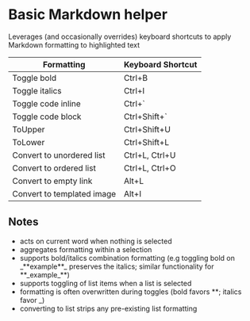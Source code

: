 # Basic Markdown helper

Leverages (and occasionally overrides) keyboard shortcuts to apply Markdown formatting to highlighted text

| Formatting                 | Keyboard Shortcut |
|----------------------------|-------------------|
| Toggle bold                | Ctrl+B            |
| Toggle italics             | Ctrl+I            |
| Toggle code inline         | Ctrl+`            |
| Toggle code block          | Ctrl+Shift+`      |
| ToUpper                    | Ctrl+Shift+U      |
| ToLower                    | Ctrl+Shift+L      |
| Convert to unordered list  | Ctrl+L, Ctrl+U    |
| Convert to ordered list    | Ctrl+L, Ctrl+O    |
| Convert to empty link      | Alt+L             | 
| Convert to templated image | Alt+I             |

## Notes
- acts on current word when nothing is selected
- aggregates formatting within a selection
- supports bold/italics combination formatting (e.g toggling bold on \_\*\*example\*\*\_ preserves the italics; similar functionality for \*\*\_example\_\*\*) 
- supports toggling of list items when a list is selected
- formatting is often overwritten during toggles (bold favors \*\*; italics favor \_)
- converting to list strips any pre-existing list formatting 

